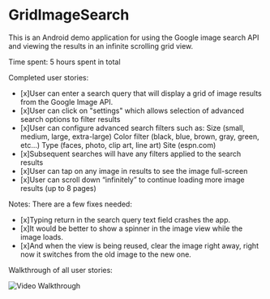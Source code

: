 GridImageSearch
===============

This is an Android demo application for using the Google image search API and viewing the results in an infinite scrolling grid view. 

Time spent: 5 hours spent in total

Completed user stories:
 
  * [x]User can enter a search query that will display a grid of image results from the Google Image API.
  * [x]User can click on "settings" which allows selection of advanced search options to filter results
  * [x]User can configure advanced search filters such as: 
      Size (small, medium, large, extra-large)
      Color filter (black, blue, brown, gray, green, etc...)
      Type (faces, photo, clip art, line art)
      Site (espn.com)
  * [x]Subsequent searches will have any filters applied to the search results
  * [x]User can tap on any image in results to see the image full-screen
  * [x]User can scroll down “infinitely” to continue loading more image results (up to 8 pages)
 
 
Notes:
There are a few fixes needed:
  * [x]Typing return in the search query text field crashes the app.
  * [x]It would be better to show a spinner in the image view while the image loads. 
 * [x]And when the view is being reused, clear the image right away, right now it switches from the old image to the new one.

Walkthrough of all user stories:

![Video Walkthrough](gridImageSearch.gif)
